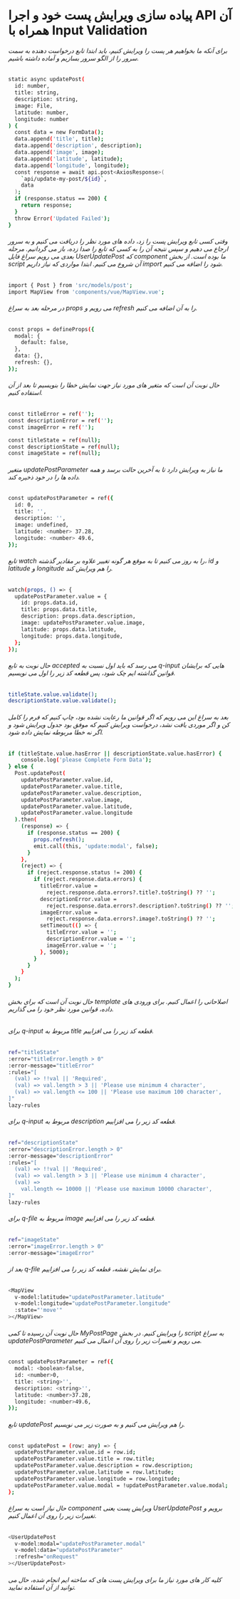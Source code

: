 # پیاده سازی ویرایش پست خود و اجرا API آن همراه با Input Validation


###### برای آنکه ما بخواهیم هر پست را ویرایش کنیم، باید ابتدا تابع درخواست دهنده به سمت سرور را از الگو سرور بسازیم و آماده داشته باشیم.

```bash
static async updatePost(
  id: number,
  title: string,
  description: string,
  image: File,
  latitude: number,
  longitude: number
) {
  const data = new FormData();
  data.append('title', title);
  data.append('description', description);
  data.append('image', image);
  data.append('latitude', latitude);
  data.append('longitude', longitude);
  const response = await api.post<AxiosResponse>(
    `api/update-my-post/${id}`,
    data
  );
  if (response.status == 200) {
    return response;
  }
  throw Error('Updated Failed');
}
```
###### وقتی کسی تابع ویرایش پست را زد، داده های مورد نظر را دریافت می کنیم و به سرور ارجاع می دهیم و سپس نتیجه آن  را به کسی که تابع را صدا زده، باز می گردانیم. مرحله بعدی می رویم سراغ فایل UserUpdatePost که  component ما بوده است. از بخش script آن شروع می کنیم. ابتدا مواردی که نیاز داریم import شود را اضافه می کنیم.

```bash
import { Post } from 'src/models/post';
import MapView from 'components/vue/MapView.vue';
```
###### در مرحله بعد به سراغ props می رویم و refresh را به آن اضافه می کنیم.

```bash
const props = defineProps({
  modal: {
    default: false,
  },
  data: {},
  refresh: {},
});
```

###### حال نوبت آن است که متغیر های مورد نیاز جهت نمایش خطا را بنویسیم تا بعد از آن استفاده کنیم.

```bash
const titleError = ref('');
const descriptionError = ref('');
const imageError = ref('');

const titleState = ref(null);
const descriptionState = ref(null);
const imageState = ref(null);
```

###### متغیر updatePostParameter ما نیاز به ویرایش دارد تا به آخرین حالت برسد و همه داده ها را در خود ذخیره کند.

```bash
const updatePostParameter = ref({
  id: 0,
  title: '',
  description: '',
  image: undefined,
  latitude: <number> 37.28,
  longitude: <number> 49.6,
});
```
###### تابع watch را به روز می کنیم تا به موقع هر گونه تغییر علاوه بر مقادیر گذشته، id و latitude و longitude را هم ویرایش کند.

```bash
watch(props, () => {
  updatePostParameter.value = {
    id: props.data.id,
    title: props.data.title,
    description: props.data.description,
    image: updatePostParameter.value.image,
    latitude: props.data.latitude,
    longitude: props.data.longitude,
  };
});
```
###### حال نوبت به تابع accepted می رسد که باید اول نسبت به q-input هایی که برایشان قوانین گذاشته ایم چک شود، پس قطعه کد زیر را اول می نویسیم.

```bash
titleState.value.validate();
descriptionState.value.validate();
```
###### بعد به سراغ این می رویم که اگر قوانین ما رعایت نشده بود، چاپ کنیم که فرم را کامل کن و اگر موردی یافت نشد، درخواست ویرایش کنیم که موفق بود جدول ویرایش شود و اگر نه خطا مربوطه نمایش داده شود.

```bash
if (titleState.value.hasError || descriptionState.value.hasError) {
    console.log('please Complete Form Data');
} else {
  Post.updatePost(
    updatePostParameter.value.id,
    updatePostParameter.value.title,
    updatePostParameter.value.description,
    updatePostParameter.value.image,
    updatePostParameter.value.latitude,
    updatePostParameter.value.longitude
  ).then(
    (response) => {
      if (response.status == 200) {
        props.refresh();
        emit.call(this, 'update:modal', false);
      }
    },
    (reject) => {
      if (reject.response.status != 200) {
        if (reject.response.data.errors) {
          titleError.value =
            reject.response.data.errors?.title?.toString() ?? '';
          descriptionError.value =
            reject.response.data.errors?.description?.toString() ?? '';
          imageError.value =
            reject.response.data.errors?.image?.toString() ?? '';
          setTimeout(() => {
            titleError.value = '';
            descriptionError.value = '';
            imageError.value = '';
          }, 5000);
        }
      }
    }
  );
}
```

###### حال نوبت آن است که برای بخش template اصلاحاتی را اعمال کنیم. برای ورودی های داده، قوانین مورد نظر خود را می گذاریم.

###### برای q-input مربوط به title قطعه کد زیر را می افزاییم.
```bash
ref="titleState"
:error="titleError.length > 0"
:error-message="titleError"
:rules="[
  (val) => !!val || 'Required',
  (val) => val.length > 3 || 'Please use minimum 4 character',
  (val) => val.length <= 100 || 'Please use maximum 100 character',
]"
lazy-rules
```
###### برای q-input مربوط به description قطعه کد زیر را می افزاییم.
```bash
ref="descriptionState"
:error="descriptionError.length > 0"
:error-message="descriptionError"
:rules="[
  (val) => !!val || 'Required',
  (val) => val.length > 3 || 'Please use minimum 4 character',
  (val) =>
    val.length <= 10000 || 'Please use maximum 10000 character',
]"
lazy-rules
```
###### برای q-file مربوط به image قطعه کد زیر را می افزاییم.
```bash
ref="imageState"
:error="imageError.length > 0"
:error-message="imageError"
```
###### بعد از q-file برای نمایش نقشه، قطعه کد زیر را می افزاییم.
```bash
<MapView
  v-model:latitude="updatePostParameter.latitude"
  v-model:longitude="updatePostParameter.longitude"
  :state="'move'"
></MapView>
```
###### حال نوبت آن رسیده تا کمی MyPostPage را ویرایش کنیم. در بخش script به سراغ updatePostParameter می رویم و تغییرات زیر را روی آن اعمال می کنیم.

```bash
const updatePostParameter = ref({
  modal: <boolean>false,
  id: <number>0,
  title: <string>'',
  description: <string>'',
  latitude: <number>37.28,
  longitude: <number>49.6,
});
```
###### تابع updatePost را هم ویرایش می کنیم و به صورت زیر می نویسیم.
```bash
const updatePost = (row: any) => {
  updatePostParameter.value.id = row.id;
  updatePostParameter.value.title = row.title;
  updatePostParameter.value.description = row.description;
  updatePostParameter.value.latitude = row.latitude;
  updatePostParameter.value.longitude = row.longitude;
  updatePostParameter.value.modal = !updatePostParameter.value.modal;
};
```
###### حال نیاز است به سراغ component ویرایش پست یعنی UserUpdatePost برویم و تغییرات زیر را روی آن اعمال کنیم.

```bash
<UserUpdatePost
  v-model:modal="updatePostParameter.modal"
  v-model:data="updatePostParameter"
  :refresh="onRequest"
></UserUpdatePost>
```
###### کلیه کار های مورد نیاز ما برای ویرایش پست های که ساخته ایم انجام شده، حال می توانید از آن استفاده نمایید.



